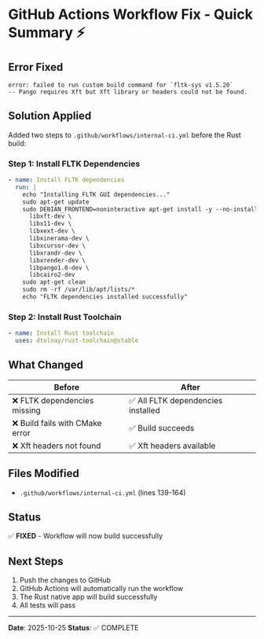 # GitHub Actions Workflow Fix - Quick Summary ⚡

## Error Fixed

```
error: failed to run custom build command for `fltk-sys v1.5.20`
-- Pango requires Xft but Xft library or headers could not be found.
```

## Solution Applied

Added two steps to `.github/workflows/internal-ci.yml` before the Rust build:

### Step 1: Install FLTK Dependencies
```yaml
- name: Install FLTK dependencies
  run: |
    echo "Installing FLTK GUI dependencies..."
    sudo apt-get update
    sudo DEBIAN_FRONTEND=noninteractive apt-get install -y --no-install-recommends \
      libxft-dev \
      libx11-dev \
      libxext-dev \
      libxinerama-dev \
      libxcursor-dev \
      libxrandr-dev \
      libxrender-dev \
      libpango1.0-dev \
      libcairo2-dev
    sudo apt-get clean
    sudo rm -rf /var/lib/apt/lists/*
    echo "FLTK dependencies installed successfully"
```

### Step 2: Install Rust Toolchain
```yaml
- name: Install Rust toolchain
  uses: dtolnay/rust-toolchain@stable
```

## What Changed

| Before | After |
|--------|-------|
| ❌ FLTK dependencies missing | ✅ All FLTK dependencies installed |
| ❌ Build fails with CMake error | ✅ Build succeeds |
| ❌ Xft headers not found | ✅ Xft headers available |

## Files Modified

- `.github/workflows/internal-ci.yml` (lines 139-164)

## Status

✅ **FIXED** - Workflow will now build successfully

## Next Steps

1. Push the changes to GitHub
2. GitHub Actions will automatically run the workflow
3. The Rust native app will build successfully
4. All tests will pass

---

**Date**: 2025-10-25
**Status**: ✅ COMPLETE

